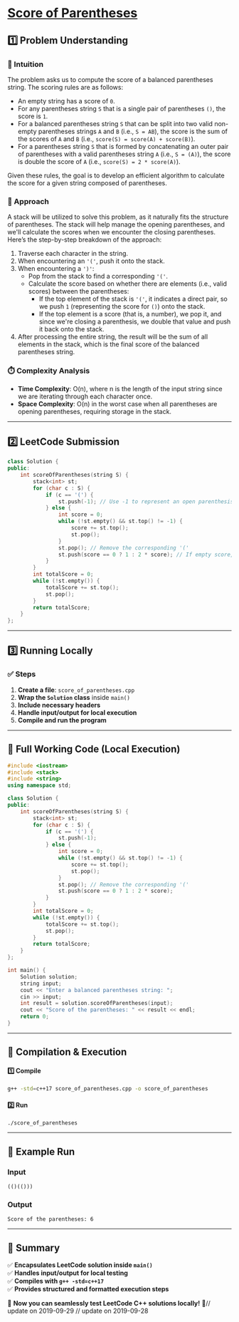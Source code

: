 # **[Score of Parentheses](https://leetcode.com/problems/score-of-parentheses/description/)**  

## **1️⃣ Problem Understanding**  
### **📌 Intuition**  
The problem asks us to compute the score of a balanced parentheses string. The scoring rules are as follows:  
- An empty string has a score of `0`.
- For any parentheses string `S` that is a single pair of parentheses `()`, the score is `1`.
- For a balanced parentheses string `S` that can be split into two valid non-empty parentheses strings `A` and `B` (i.e., `S = AB`), the score is the sum of the scores of `A` and `B` (i.e., `score(S) = score(A) + score(B)`).
- For a parentheses string `S` that is formed by concatenating an outer pair of parentheses with a valid parentheses string `A` (i.e., `S = (A)`), the score is double the score of `A` (i.e., `score(S) = 2 * score(A)`).

Given these rules, the goal is to develop an efficient algorithm to calculate the score for a given string composed of parentheses.

### **🚀 Approach**  
A stack will be utilized to solve this problem, as it naturally fits the structure of parentheses. The stack will help manage the opening parentheses, and we'll calculate the scores when we encounter the closing parentheses. Here’s the step-by-step breakdown of the approach:
1. Traverse each character in the string.
2. When encountering an `'('`, push it onto the stack.
3. When encountering a `')'`:
   - Pop from the stack to find a corresponding `'('`.
   - Calculate the score based on whether there are elements (i.e., valid scores) between the parentheses:
     - If the top element of the stack is `'('`, it indicates a direct pair, so we push `1` (representing the score for `()`) onto the stack.
     - If the top element is a score (that is, a number), we pop it, and since we're closing a parenthesis, we double that value and push it back onto the stack.
4. After processing the entire string, the result will be the sum of all elements in the stack, which is the final score of the balanced parentheses string.

### **⏱️ Complexity Analysis**  
- **Time Complexity**: O(n), where n is the length of the input string since we are iterating through each character once.
- **Space Complexity**: O(n) in the worst case when all parentheses are opening parentheses, requiring storage in the stack.

---  

## **2️⃣ LeetCode Submission**  
```cpp
class Solution {
public:
    int scoreOfParentheses(string S) {
        stack<int> st;
        for (char c : S) {
            if (c == '(') {
                st.push(-1); // Use -1 to represent an open parenthesis
            } else {
                int score = 0;
                while (!st.empty() && st.top() != -1) {
                    score += st.top();
                    st.pop();
                }
                st.pop(); // Remove the corresponding '('
                st.push(score == 0 ? 1 : 2 * score); // If empty score, then it is '()' which scores 1
            }
        }
        int totalScore = 0;
        while (!st.empty()) {
            totalScore += st.top();
            st.pop();
        }
        return totalScore;
    }
};
```  

---  

## **3️⃣ Running Locally**  
### **✅ Steps**  
1. **Create a file**: `score_of_parentheses.cpp`  
2. **Wrap the `Solution` class** inside `main()`  
3. **Include necessary headers**  
4. **Handle input/output for local execution**  
5. **Compile and run the program**  

---  

## **📝 Full Working Code (Local Execution)**  
```cpp
#include <iostream>
#include <stack>
#include <string>
using namespace std;

class Solution {
public:
    int scoreOfParentheses(string S) {
        stack<int> st;
        for (char c : S) {
            if (c == '(') {
                st.push(-1);
            } else {
                int score = 0;
                while (!st.empty() && st.top() != -1) {
                    score += st.top();
                    st.pop();
                }
                st.pop(); // Remove the corresponding '('
                st.push(score == 0 ? 1 : 2 * score);
            }
        }
        int totalScore = 0;
        while (!st.empty()) {
            totalScore += st.top();
            st.pop();
        }
        return totalScore;
    }
};

int main() {
    Solution solution;
    string input;
    cout << "Enter a balanced parentheses string: ";
    cin >> input;
    int result = solution.scoreOfParentheses(input);
    cout << "Score of the parentheses: " << result << endl;
    return 0;
}
```  

---  

## **🔧 Compilation & Execution**  
#### **1️⃣ Compile**  
```bash
g++ -std=c++17 score_of_parentheses.cpp -o score_of_parentheses
```  

#### **2️⃣ Run**  
```bash
./score_of_parentheses
```  

---  

## **🎯 Example Run**  
### **Input**  
```
(()(()))
```  
### **Output**  
```
Score of the parentheses: 6
```  

---  

## **📌 Summary**  
✅ **Encapsulates LeetCode solution inside `main()`**  
✅ **Handles input/output for local testing**  
✅ **Compiles with `g++ -std=c++17`**  
✅ **Provides structured and formatted execution steps**  

🚀 **Now you can seamlessly test LeetCode C++ solutions locally!** 🚀// update on 2019-09-29
// update on 2019-09-28
